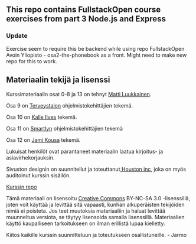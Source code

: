 ## This repo contains FullstackOpen course exercises from part 3 Node.js and Express

### Update

Exercise seem to require this be backend while using repo FullstackOpen Avoin Yliopisto - osa2-the-phonebook as a front. Might need to make new repo for this to work.

## Materiaalin tekijä ja lisenssi

Kurssimateriaalin osat 0-8 ja 13 on tehnyt [Matti Luukkainen](https://github.com/mluukkai).

Osa 9 on [Terveystalon](https://www.terveystalo.com/fi/Yritystietoa/Terveystalo-tyontantajana/Digital-Health/) ohjelmistokehittäjien tekemä.

Osa 10 on [Kalle Ilves](https://github.com/Kaltsoon) tekemä.

Osa 11 on [Smartlyn](https://www.smartly.io/) ohjelmistokehittäjien tekemä

Osa 12 on [Jami Kousa](https://github.com/jakousa) tekemä.

Lukuisat henkilöt ovat parantaneet materiaalin laatua kirjoitus- ja asiavirhekorjauksin.

Sivuston designin on suunnitellut ja toteuttanut[ Houston inc](https://www.houston-inc.com/), joka on myös auditoinut kurssin sisällön.

[Kurssin repo](https://github.com/fullstack-hy2020/fullstack-hy2020.github.io)

Tämä materiaali on lisensoitu [Creative Commons](https://creativecommons.org/licenses/by-nc-sa/3.0/) BY-NC-SA 3.0 -lisenssillä, joten voit käyttää ja levittää sitä vapaasti, kunhan alkuperäisten tekijöiden nimiä ei poisteta. Jos teet muutoksia materiaaliin ja haluat levittää muunneltua versiota, se täytyy lisensoida samalla lisenssillä. Materiaalien käyttö kaupalliseen tarkoitukseen on ilman erillistä lupaa kielletty.

Kiitos kaikille kurssin suunnitteluun ja toteutukseen osallistuneille. - Jarmo

